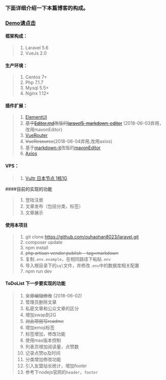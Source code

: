 
### 下面详细介绍一下本篇博客的构成。

### [Demo请点击](https://www.ohh.ink)

#### 框架构成：
> 1. Laravel 5.6
> 2. VueJs 2.0

#### 生产环境：
>1. Centos 7+
>2. Php 7.1.7
>3. Mysql 5.5+
>4. Nginx 1.12+

#### 插件扩展：
>1. [ElementUI](https://element.eleme.io/#/zh-CN)
>2. ~~基于[Editor.md](https://github.com/pandao/editor.md)改版的[laravel5-markdown-editor](https://github.com/ichenhua/laravel5-markdown-editor)~~ (2018-06-03弃用，改用mavonEditor)
>3. [VueRouter](https://router.vuejs.org/zh/)
>4. ~~VueResource~~(2018-06-04弃用,改用axios)
>5. 基于[markdown-it](https://github.com/markdown-it/markdown-it)改版的[mavonEditor](https://github.com/hinesboy/mavonEditor)
>6. [Axios](https://github.com/axios/axios)

#### VPS：
>1. [Vultr 日本节点 1核1G](https://www.vultr.com/?ref=7384945)

####目前的实现的功能
>1. 登陆注册
>2. 文章发布（包括分类，标签）
>3. 文章展示

#### 使用本项目
>1. git clone https://github.com/ouhaohan8023/laravel.git
>2. composer update
>3. npm install
>4. ~~php artisan vendor:publish --tag=markdown~~
>5. 复制`.env.example`，在相同路径下粘贴`.env`
>6. 导入根目录下的`sql`文件，并修改`.env`中的数据库相关配置
>7. npm run dev

#### ToDoList 下一步要实现的功能
>1. ~~文章编辑修改~~ (2018-06-02)
>2. 管理员删除文章
>3. 私密文章和公众文章的区分
>4. 增加swap到2G
>5. ~~对此项目写readme~~
>6. 增加emoji标签
>7. 标签增加，修改功能
>8. 使用max版本控制
>9. 列表页增加阅读量，点赞数
>10. 记录点赞ip及时间
>11. 分类增加修改功能
>12. 引入友盟站长统计，增加footer
>13. 参考下nodejs官网的`header`，`footer`